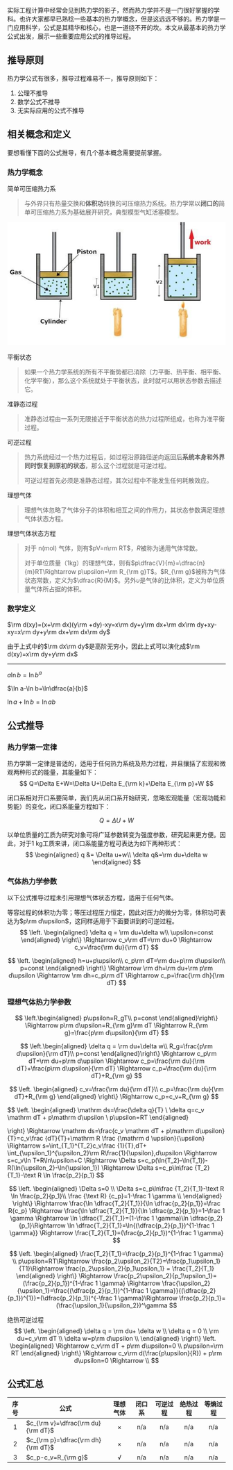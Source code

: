 实际工程计算中经常会见到热力学的影子，然而热力学并不是一门很好掌握的学科。也许大家都早已熟稔一些基本的热力学概念，但是这远远不够的。热力学是一门应用科学，公式是其精华和核心，也是一道绕不开的坎。本文从最基本的热力学公式出发，展示一些重要应用公式的推导过程。

## 推导原则

热力学公式有很多，推导过程难易不一，推导原则如下：

1. 公理不推导
2. 数学公式不推导
3. 无实际应用的公式不推导

## 相关概念和定义

要想看懂下面的公式推导，有几个基本概念需要提前掌握。

### 热力学概念

简单可压缩热力系

> 与外界只有热量交换和**体积功**转换的可压缩热力系统。热力学常以**闭口的**简单可压缩热力系为基础展开研究，典型模型气缸活塞模型。

![Thermodynamics Piston](https://raw.githubusercontent.com/3roman/PicBed/master/hexo/20230211Thermodynamics%20piston.jpeg)

平衡状态

> 如果一个热力学系统的所有不平衡势都已消除（力平衡、热平衡、相平衡、化学平衡），那么这个系统就处于平衡状态，此时就可以用状态参数去描述它。

准静态过程

> 准静态过程由一系列无限接近于平衡状态的热力过程所组成，也称为准平衡过程。

可逆过程

> 热力系统经过一个热力过程后，如过程沿原路径逆向返回后**系统本身和外界同时恢复到原初的状态**，那么这个过程就是可逆过程。
>
> 可逆过程首先必须是准静态过程，其次过程中不能发生任何耗散效应。

理想气体

> 理想气体忽略了气体分子的体积和相互之间的作用力，其状态参数满足理想气体状态方程。

理想气体状态方程

> 对于 n(mol) 气体，则有$pV=n\rm RT$，$R$被称为通用气体常数。
>
> 对于单位质量（1kg）的理想气体，则有$p\dfrac{V}{m}=\dfrac{n}{m}RT\Rightarrow p\upsilon=\rm R_{\rm g}T$。$R_{\rm g}$被称为气体状态常数，定义为$\dfrac{R}{M}$。另外$\upsilon$是气体的比体积，定义为单位质量气体所占据的体积。

### 数学定义

$\rm d(xy)=(x+\rm dx)(y\rm +dy)-xy=x\rm dy+y\rm dx+\rm dx\rm dy+xy-xy=x\rm dy+y\rm dx+\rm dx\rm dy$

由于上式中的$\rm dx\rm dy$是高阶无穷小，因此上式可以演化成$\rm d(xy)=x\rm dy+y\rm dx$

---

$a\ln b=\ln{b^a}$

$\ln a-\ln b=\ln\dfrac{a}{b}$

$\ln a+\ln b=\ln{ab}$

## 公式推导

### 热力学第一定律

热力学第一定律是普适的，适用于任何热力系统及热力过程，并且攘括了宏观和微观两种形式的能量，其能量如下：
$$
Q=\Delta E+W=\Delta U+\Delta E_{\rm k}+\Delta E_{\rm p}+W
$$

闭口系相对开口系要简单，我们先从闭口系开始研究，忽略宏观能量（宏观功能和势能）的变化，闭口系能量方程如下：

$$
Q=\Delta U+W
$$

以单位质量的工质为研究对象可将广延参数转变为强度参数，研究起来更方便。因此，对于1 kg工质来讲，闭口系能量方程可表达为如下两种形式：
$$
\begin{aligned}
q &= \Delta u+w\\
\delta q&=\rm du+\delta w
\end{aligned}
$$

### 气体热力学参数

以下公式推导过程未引用理想气体状态方程，适用于任何气体。

等容过程的体积功为零；等压过程压力恒定，因此对压力的微分为零，体积功可表达为$p\rm d\upsilon$，这同样适用于下面要讲到的可逆过程。
$$
\left.
\begin{aligned}
\delta q = \rm du+\delta w\\
\upsilon=const
\end{aligned}
\right\}
\Rightarrow
c_v\rm dT=\rm du+0
\Rightarrow
c_v=\frac{\rm du}{\rm dT}
$$

$$
\left.
\begin{aligned}
h=u+p\upsilon\\
c_p\rm dT=\rm du+p\rm d\upsilon\\
p=const
\end{aligned}
\right\}
\Rightarrow
\rm dh=\rm du+\rm p\rm d\upsilon
\Rightarrow
\rm dh=c_p\rm dT
\Rightarrow
c_p=\frac{\rm dh}{\rm dT}
$$

### 理想气体热力学参数

$$
\left.\begin{aligned}
p\upsilon=R_gT\\
p=const
\end{aligned}\right\}
\Rightarrow
p\rm d\upsilon=R_{\rm g}\rm dT
\Rightarrow
R_{\rm g}=\frac{p\rm d\upsilon}{\rm dT}
$$

$$
\left.\begin{aligned}
\delta q = \rm du+\delta w\\
R_g=\frac{p\rm d\upsilon}{\rm dT}\\
p=const
\end{aligned}\right\}
\Rightarrow
c_p\rm dT=\rm du+p\rm d\upsilon
\Rightarrow
c_p=\frac{\rm du}{\rm dT}+\frac{p\rm d\upsilon}{\rm dT}
\Rightarrow
c_p=\frac{\rm du}{\rm dT}+R_{\rm g}
$$

$$
\left.
\begin{aligned}
c_v=\frac{\rm du}{\rm dT}\\
c_p=\frac{\rm du}{\rm dT}+R_{\rm g}
\end{aligned}
\right\}
\Rightarrow
c_p=c_v+R_{\rm g}
$$

$$
\left.
\begin{aligned}
\mathrm ds=\frac{\delta q}{T} \\
\delta q=c_v \mathrm dT + p\mathrm d\upsilon \\
p\upsilon=RT
\end{aligned}
 
 
\right\}
\Rightarrow \mathrm ds=\frac{c_v \mathrm dT + p\mathrm d\upsilon}{T}=c_v\frac {dT}{T}+\mathrm R \frac {\mathrm d \upsilon}{\upsilon} \Rightarrow s=\int_{T_1}^{T_2}c_v\frac {1}{T}\,dT+ \int_{\upsilon_1}^{\upsilon_2}\rm R\frac{1}{\upsilon}\,d\upsilon \Rightarrow s=c_v\ln T+R\ln\upsilon+C \Rightarrow \Delta s=c_p(\ln{T_2}-\ln{T_1})-R(\ln{\upsilon_2}-\ln{\upsilon_1}) \Rightarrow \Delta s=c_p\ln\frac {T_2}{T_1}-\text R \ln \frac{p_2}{p_1}
$$

$$
\left.
\begin{aligned}
\Delta s=0 \\
\Delta s=c_p\ln\frac {T_2}{T_1}-\text R \ln \frac{p_2}{p_1}\\
\frac {\text R} {c_p}=1-\frac 1 \gamma \\
\end{aligned}
\right\}
\Rightarrow \frac{\ln \dfrac{T_2}{T_1}}{\ln \dfrac{p_2}{p_1}}=\frac R{c_p} \Rightarrow \frac{\ln \dfrac{T_2}{T_1}}{\ln \dfrac{p_2}{p_1}}=1-\frac 1 \gamma \Rightarrow \ln \dfrac{T_2}{T_1}=(1-\frac 1 \gamma)\ln \dfrac{p_2}{p_1}\Rightarrow \ln \dfrac{T_2}{T_1}=\ln{(\dfrac{p_2}{p_1})^{1-\frac 1 \gamma}} \Rightarrow \frac{T_2}{T_1}=(\frac{p_2}{p_1})^{1-\frac 1 \gamma}
$$

$$
\left.
\begin{aligned}
\frac{T_2}{T_1}=\frac{p_2}{p_1}^{1-\frac 1 \gamma} \\
p\upsilon=RT\Rightarrow \frac{p_2\upsilon_2}{T2}=\frac{p_1\upsilon_1}{T1}\Rightarrow \frac{p_2\upsilon_2}{p_1\upsilon_1} = \frac{T_2}{T_1}
\end{aligned}
\right\}
\Rightarrow \frac{p_2\upsilon_2}{p_1\upsilon_1}=(\frac{p_2}{p_1})^{1-\frac 1 \gamma} \Rightarrow \frac{\upsilon_2}{\upsilon_1}=\frac{(\dfrac{p_2}{p_1})^{1-\frac 1 \gamma}}{(\dfrac{p_2}{p_1})^{1}}=(\dfrac{p_2}{p_1})^{-\frac 1 \gamma}\Rightarrow \frac{p_2}{p_1}=(\frac{\upsilon_1}{\upsilon_2})^\gamma
$$



绝热可逆过程
$$
\left.
\begin{aligned}
\delta q = \rm du+ \delta w \\
\delta q = 0 \\
\rm du=c_v\rm dT \\
\delta w=p\rm d\upsilon \\
\end{aligned}
\right\}
\left.
\begin{aligned}
\Rightarrow c_v\rm dT + p\rm d\upsilon=0 \\
p\upsilon=\rm RT 
\end{aligned}
\right\}
\Rightarrow c_v\rm d(\frac{p\upsilon}{R}) + p\rm d\upsilon=0 \Rightarrow \\
$$

## 公式汇总

| 序号 | 公式                               | 理想气体 | 闭口系 | 可逆过程 | 绝热过程 | 等熵过程 |
| :--: | ---------------------------------- | :------: | :----: | :------: | :------: | :------: |
|  1   | $c_{\rm v}=\dfrac{\rm du}{\rm dT}$ |    ×     |  n/a   |   n/a    |   n/a    |   n/a    |
|  2   | $c_{\rm p}=\dfrac{\rm dh}{\rm dT}$ |    ×     |  n/a   |   n/a    |   n/a    |   n/a    |
|  3   | $c_p-c_v=R_{\rm g}$                |    √     |  n/a   |   n/a    |   n/a    |   n/a    |

